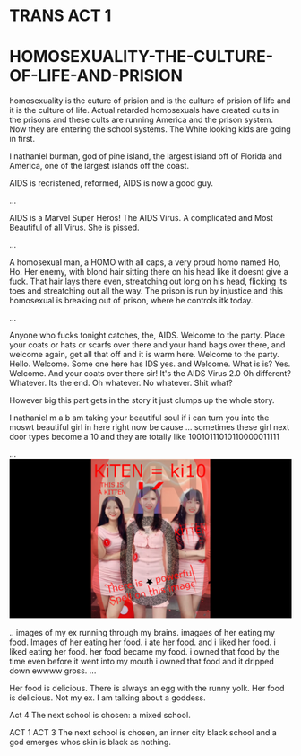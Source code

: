 # TRANS ACT 1

# HOMOSEXUALITY-THE-CULTURE-OF-LIFE-AND-PRISION
homosexuality is the cuture of prision and is the culture of prision of life and it is the culture of life.
Actual retarded homosexuals have created cults in the prisons and these cults are running America and the prison system. Now they are entering the school systems. The White looking kids are going in first.

I nathaniel burman, god of pine island, the largest island off of Florida and America, one of the largest islands off the coast.

AIDS is recristened, reformed, AIDS is now a good guy.

...

AIDS is a Marvel Super Heros!
The AIDS Virus. A complicated and Most Beautiful of all Virus.
She is pissed.

...

A homosexual man, a HOMO with all caps, a very proud homo named Ho, Ho. Her enemy, with blond hair sitting there on his head like it doesnt give a fuck. That hair lays there even, streatching out long on his head, flicking its toes and streatching out all the way. The prison is run by injustice and this homosexual is breaking out of prison, where he controls itk today.

...

Anyone who fucks tonight catches, the, AIDS. Welcome to the party. Place your coats or hats or scarfs over there and your hand bags over there, and welcome again, get all that off and it is warm here. Welcome to the party. Hello. Welcome. Some one here has IDS yes. and Welcome. What is is? Yes. Welcome. And your coats over there sir! It's the AIDS Virus 2.0 Oh different? Whatever. Its the end. Oh whatever. No whatever. Shit what?

However big this part gets in the story it just clumps up the whole story.

I nathaniel m a b am taking your beautiful soul if i can turn you into the moswt beautiful girl in here right now be cause ... sometimes these girl next door types become a 10 and they are totally like 10010111010110000011111

...
<img src="https://github.com/nathanielburman/HOMOSEXUALITY-THE-CULTURE-OF-LIFE-AND-PRISION/blob/main/mylove01kitten.jpg" width="577px"></img>

..
images of my ex running through my brains. imagaes of her eating my food. Images of her eating her food. i ate her food. and i liked her food. i liked eating her food. her food became my food. i owned that food by the time even before it went into my mouth i owned that food and it dripped down ewwww gross.
...

Her food is delicious. There is always an egg with the runny yolk. Her food is delicious. Not my ex. I am talking about a goddess.

Act 4
The next school is chosen: a mixed school.

ACT 1
ACT 3
The next school is chosen, an inner city black school and a god emerges whos skin is black as nothing.
